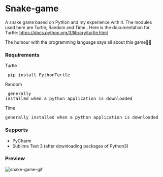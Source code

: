 # Snake-game
A snake game based on Python and my experience with it. The modules used here are Turtle, Random and Time.. Here is the documentation for Turtle: https://docs.python.org/3/library/turtle.html

The humour with the programming language says all about this game🐍🐍

### Requirements
Turtle <pre> pip install PythonTurtle </pre>
Random <pre> generally installed when a python application is downloaded </pre>
Time <pre> generally installed when a python application is downloaded </pre>

### Supports
* PyCharm
* Sublime Text 3 (after downloading packages of Python3)

### Preview
![snake-game-gif](https://user-images.githubusercontent.com/57084217/97773254-34261780-1b74-11eb-8bda-01a37ca6cecd.gif)
